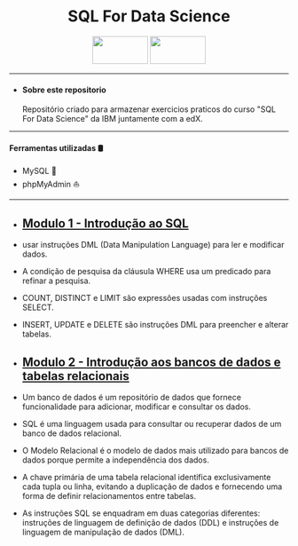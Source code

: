 <h1 align="center">SQL For Data Science</h1>

<p align="center">
    <img src="https://upload.wikimedia.org/wikipedia/commons/thumb/5/51/IBM_logo.svg/800px-IBM_logo.svg.png" width="100" height="50" />          <img src="https://edx-cdn.org/v3/prod/logo.svg" width="100" height="50" /> 
</p>

---
* #### Sobre este repositorio
    Repositório criado para armazenar exercicios praticos do curso "SQL For Data Science" da IBM juntamente com  a edX.
---
 #### Ferramentas utilizadas 🛢️
* MySQL 🐬
* phpMyAdmin ⛵
---

* ## [Modulo 1 - Introdução ao SQL](https://github.com/erivelton-jr/SQL-For-Data-Science/tree/main/Modulo%201%20-%20Getting%20Started%20with%20SQL)

* usar instruções DML (Data Manipulation Language) para ler e modificar dados.
* A condição de pesquisa da cláusula WHERE usa um predicado para refinar a pesquisa.​
* COUNT, DISTINCT e LIMIT​ são expressões usadas com instruções SELECT​.
* INSERT, UPDATE e DELETE são instruções DML para preencher e alterar tabelas.

* ## [Modulo 2 - Introdução aos bancos de dados e tabelas relacionais](https://github.com/erivelton-jr/SQL-For-Data-Science/tree/main/M%C3%B3dulo%202%20-%20Introduction%20to%20Relational%20Databases%20and%20Tables)

* Um banco de dados é um repositório de dados que fornece funcionalidade para adicionar, modificar e consultar os dados.
* SQL é uma linguagem usada para consultar ou recuperar dados de um banco de dados relacional.
* O Modelo Relacional é o modelo de dados mais utilizado para bancos de dados porque permite a independência dos dados.
* A chave primária de uma tabela relacional identifica exclusivamente cada tupla ou linha, evitando a duplicação de dados e fornecendo uma forma de definir relacionamentos entre tabelas.
* As instruções SQL se enquadram em duas categorias diferentes: instruções de linguagem de definição de dados (DDL) e instruções de linguagem de manipulação de dados (DML).
